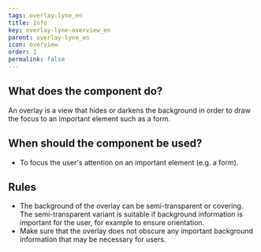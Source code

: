 ```yaml
---
tags: overlay-lyne_en
title: Info
key: overlay-lyne-overview_en
parent: overlay-lyne_en
icon: overview
order: 1
permalink: false
---
```


## What does the component do?
An overlay is a view that hides or darkens the background in order to draw the focus to an important element such as a form.

## When should the component be used?
* To focus the user's attention on an important element (e.g. a form).

## Rules
* The background of the overlay can be semi-transparent or covering. The semi-transparent variant is suitable if background information is important for the user, for example to ensure orientation.
* Make sure that the overlay does not obscure any important background information that may be necessary for users.